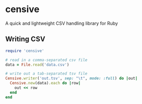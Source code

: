 # censive

A quick and lightweight CSV handling library for Ruby

## Writing CSV

```ruby
require 'censive'

# read in a comma-separated csv file
data = File.read('data.csv')

# write out a tab-separated tsv file
Censive.writer('out.tsv', sep: "\t", mode: :full) do |out|
  Censive.new(data).each do |row|
    out << row
  end
end
```
